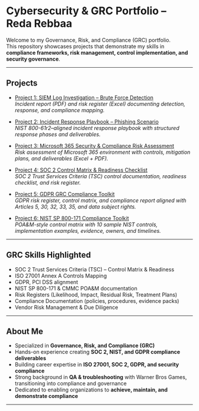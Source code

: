 # Cybersecurity & GRC Portfolio – Reda Rebbaa  

Welcome to my Governance, Risk, and Compliance (GRC) portfolio.  
This repository showcases projects that demonstrate my skills in **compliance frameworks, risk management, control implementation, and security governance**.  

---

## Projects  

- [Project 1: SIEM Log Investigation – Brute Force Detection](./Project1-SIEM-BruteForce)  
  *Incident report (PDF) and risk register (Excel) documenting detection, response, and compliance mapping.*  

- [Project 2: Incident Response Playbook – Phishing Scenario](./Project2-IncidentResponse-Playbook)  
  *NIST 800-61r2–aligned incident response playbook with structured response phases and deliverables.*  

- [Project 3: Microsoft 365 Security & Compliance Risk Assessment](./Project3-M365-RiskAssessment)  
  *Risk assessment of Microsoft 365 environment with controls, mitigation plans, and deliverables (Excel + PDF).*  

- [Project 4: SOC 2 Control Matrix & Readiness Checklist](./Project4-SOC2-RiskRegister)  
  *SOC 2 Trust Services Criteria (TSC) control documentation, readiness checklist, and risk register.*  

- [Project 5: GDPR GRC Compliance Toolkit](./Project5-GDPR-GRC-Compliance-Toolkit)  
  *GDPR risk register, control matrix, and compliance report aligned with Articles 5, 30, 32, 33, 35, and data subject rights.*  

- [Project 6: NIST SP 800-171 Compliance Toolkit](./Project6-NIST-SP-800-171-Compliance)  
  *POA&M-style control matrix with 10 sample NIST controls, implementation examples, evidence, owners, and timelines.*  

---

## GRC Skills Highlighted  

- SOC 2 Trust Services Criteria (TSC) – Control Matrix & Readiness  
- ISO 27001 Annex A Controls Mapping  
- GDPR, PCI DSS alignment  
- NIST SP 800-171 & CMMC POA&M documentation  
- Risk Registers (Likelihood, Impact, Residual Risk, Treatment Plans)  
- Compliance Documentation (policies, procedures, evidence packs)  
- Vendor Risk Management & Due Diligence  

---

## About Me  
 
- Specialized in **Governance, Risk, and Compliance (GRC)**  
- Hands-on experience creating **SOC 2, NIST, and GDPR compliance deliverables**  
- Building career expertise in **ISO 27001, SOC 2, GDPR, and security compliance**  
- Strong background in **QA & troubleshooting** with Warner Bros Games, transitioning into compliance and governance  
- Dedicated to enabling organizations to **achieve, maintain, and demonstrate compliance**  

---
